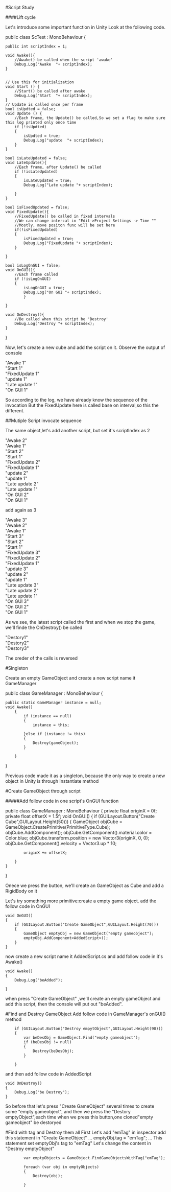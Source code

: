 #Script Study

####Lift cycle

Let's introduce some important function in Unity
Look at the following code.

public class ScTest : MonoBehaviour {

	public int scriptIndex = 1;

	void Awake(){
		//Awake() be called when the script 'awake'
		Debug.Log("Awake  "+ scriptIndex);
	}


	// Use this for initialization
	void Start () {
		//Start() be called after awake
		Debug.Log("Start  "+ scriptIndex);
	}
	// Update is called once per frame
	bool isUpdted = false;
	void Update () {
		//Each frame, the Update() be called,So we set a flag to make sure this log printed only once time
		if (!isUpdted) 
		{
			isUpdted = true;
			Debug.Log("update  "+ scriptIndex);
		}
	}

	bool isLateUpdated = false;
	void LateUpdate(){
		//Each frame, after Update() be called
		if (!isLateUpdated) 
		{
			isLateUpdated = true;
			Debug.Log("Late update "+ scriptIndex);
			
		}
	}

	bool isFixedUpdated = false;
	void FixedUpdate(){
		//FixedUpdate() be called in fixed intervals
		//We can change intercal in "Edit->Project Settings -> Time ""
		//Mostly, move positon func will be set here
		if(!isFixedUpdated)
		{
			isFixedUpdated = true;
			Debug.Log("FixedUpdate "+ scriptIndex);
		}

	}

	bool isLogOnGUI = false;
	void OnGUI(){
		//Each frame called
		if (!isLogOnGUI) 
		{
			isLogOnGUI = true;
			Debug.Log("On GUI "+ scriptIndex);
			}

	}	

	void OnDestroy(){
		//Be called when this stript be 'Destroy'
		Debug.Log("Destroy "+ scriptIndex);
	}
}

Now, let's create a new cube and add the script on it.
Observe the output of console

"Awake 1"<br />
"Start 1"<br />
"FixedUpdate 1"<br />
"update 1"<br />
"Late update 1"<br />
"On GUI 1"<br />

So according to the log, we have already know the sequence of the invocation
But the FixedUpdate here is called base on interval,so this the different.

##Mutiple Script invocate sequence

The same object,let's add another script, but set it's scriptIndex as 2

"Awake 2"<br />
"Awake 1"<br />
"Start 2"<br />
"Start 1"<br />
"FixedUpdate 2"<br />
"FixedUpdate 1"<br />
"update 2"<br />
"update 1"<br />
"Late update 2"<br />
"Late update 1"<br />
"On GUI 2"<br />
"On GUI 1"<br />

add again as 3

"Awake 3"<br />
"Awake 2"<br />
"Awake 1"<br />
"Start 3"<br />
"Start 2"<br />
"Start 1"<br />
"FixedUpdate 3"<br />
"FixedUpdate 2"<br />
"FixedUpdate 1"<br />
"update 3"<br />
"update 2"<br />
"update 1"<br />
"Late update 3"<br />
"Late update 2"<br />
"Late update 1"<br />
"On GUI 3"<br />
"On GUI 2"<br />
"On GUI 1"<br />

As we see, the latest script called the first
and when we stop the game, we'll finde the OnDestroy() be called

"Destory1"<br />
"Destory2"<br />
"Destory3"<br />

The oreder of the calls is reversed

#Singleton 

Create an empty GameObject and create a new script name it GameManager



public class GameManager : MonoBehaviour {

	public static GameManager instance = null;
	void Awake()
		{
			if (instance == null) 
			{
				instance = this;
				
			}else if (instance != this)
			{
				Destroy(gameObject);
			}

		}

}

Previous code made it as a singleton, because the only way to create a new object in Unity is through
Instantiate method

#Create GameObject through script

#####Add follow code in one script's OnGUI function



public class GameManager : MonoBehaviour {
	private float originX = 0f;
	private float offsetX = 1.5f;
	void OnGUI()
	{
		if (GUILayout.Button("Create Cube",GUILayout.Height(50))) 
		{
			GameObject objCube = GameObject.CreatePrimitive(PrimitiveType.Cube);
			objCube.AddComponent<Rigidbody>();
			objCube.GetComponent<Renderer>().material.color = Color.blue;
			objCube.transform.position = new Vector3(originX, 0, 0);
			objCube.GetComponent<Rigidbody>().velocity = Vector3.up * 10;

			originX += offsetX;
			
		}
	}
}

Onece we press the button, we'll create an GameObject as Cube and add a RigidBody on it


Let's try something more primitive:create a empty game object.
add the follow code in OnGUI

	void OnGUI()
	{
		if (GUILayout.Button("Create GameObject",GUILayout.Height(70))) 
		{
			GameObject emptyObj = new GameObject("empty gameobject");
			emptyObj.AddComponent<AddedScript>();
		}
	}

now create a new script name it  AddedScript.cs and add follow code in it's Awake() 

	void Awake()
	{
		Debug.Log("beAdded");

	}

when press "Create GameObject" ,we'll create an empty gameObject and add this script, then the console will put out "beAdded".

#Find and Destroy GameObject
Add follow code in GameManager's onGUI() method

		if (GUILayout.Button("Destroy empytObject",GUILayout.Height(90))) 
		{
			var beDesObj = GameObject.Find("empty gameobject");
			if (beDesObj != null) 
			{
				Destroy(beDesObj);
			}

		}

and then add follow code in AddedScript 

	void OnDestroy()
	{
		Debug.Log("be Destroy");
	}

So before that let's press "Create GameObject" several times to create some "empty gameobject",
and then we press the "Destory emptyObject",each time when we press this button,one cloned"empty gameobject" be destoryed 

#Find with tag and Destroy them all
First Let's add "emTag" in inspector
add this statement in "Create GameObject"
			...
			emptyObj.tag = "emTag";
			...
This statement set emptyObj's tag to "emTag" 
Let's change the content in "Destroy emptyObject"

			var emptyObjects = GameObject.FindGameObjectsWithTag("emTag");

			foreach (var obj in emptyObjects) 
			{
				Destroy(obj);
				
			}



